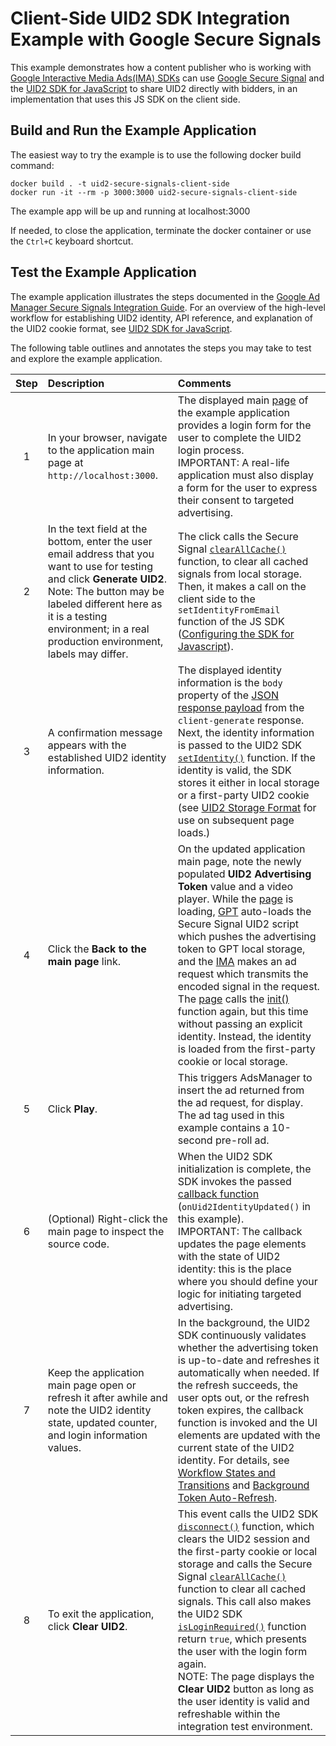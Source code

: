 # Client-Side UID2 SDK Integration Example with Google Secure Signals

This example demonstrates how a content publisher who is working with [Google Interactive Media Ads(IMA) SDKs](https://developers.google.com/interactive-media-ads/docs/sdks/html5/client-side) can use [Google Secure Signal](https://support.google.com/admanager/answer/10488752) and the [UID2 SDK for JavaScript](https://unifiedid.com/docs/sdks/sdk-ref-javascript) to share UID2 directly with bidders, in an implementation that uses this JS SDK on the client side.

## Build and Run the Example Application

The easiest way to try the example is to use the following docker build command:

```
docker build . -t uid2-secure-signals-client-side
docker run -it --rm -p 3000:3000 uid2-secure-signals-client-side
```

The example app will be up and running at localhost:3000

If needed, to close the application, terminate the docker container or use the `Ctrl+C` keyboard shortcut.

## Test the Example Application

The example application illustrates the steps documented in the [Google Ad Manager Secure Signals Integration Guide](https://unifiedid.com/docs/guides/integration-google-ss). For an overview of the high-level workflow for establishing UID2 identity, API reference, and explanation of the UID2 cookie format, see [UID2 SDK for JavaScript](https://unifiedid.com/docs/sdks/client-side-identity).

The following table outlines and annotates the steps you may take to test and explore the example application.

| Step | Description                                                                                                                                                                                                                                                     | Comments                                                                                                                                                                                                                                                                                                                                                                                                                                                                                                                                                                                                                                                                                                                                                                                     |
| :--: | :-------------------------------------------------------------------------------------------------------------------------------------------------------------------------------------------------------------------------------------------------------------- | :------------------------------------------------------------------------------------------------------------------------------------------------------------------------------------------------------------------------------------------------------------------------------------------------------------------------------------------------------------------------------------------------------------------------------------------------------------------------------------------------------------------------------------------------------------------------------------------------------------------------------------------------------------------------------------------------------------------------------------------------------------------------------------------- |
|  1   | In your browser, navigate to the application main page at `http://localhost:3000`.                                                                                                                                                                              | The displayed main [page](views/index.html) of the example application provides a login form for the user to complete the UID2 login process.</br>IMPORTANT: A real-life application must also display a form for the user to express their consent to targeted advertising.                                                                                                                                                                                                                                                                                                                                                                                                                                                                                                                 |
|  2   | In the text field at the bottom, enter the user email address that you want to use for testing and click **Generate UID2**. Note: The button may be labeled different here as it is a testing environment; in a real production environment, labels may differ. | The click calls the Secure Signal [`clearAllCache()`](https://developers.google.com/publisher-tag/reference#googletag.secureSignals.SecureSignalProvidersArray_clearAllCache) function, to clear all cached signals from local storage. Then, it makes a call on the client side to the `setIdentityFromEmail` function of the JS SDK ([Configuring the SDK for Javascript](https://unifiedid.com/docs/guides/integration-javascript-client-side#configure-the-sdk-for-javascript)).                                                                                                                                                                                                                                                                                                         |
|  3   | A confirmation message appears with the established UID2 identity information.                                                                                                                                                                                  | The displayed identity information is the `body` property of the [JSON response payload](https://unifiedid.com/docs/endpoints/post-token-generate#decrypted-json-response-format) from the `client-generate` response. Next, the identity information is passed to the UID2 SDK [`setIdentity()`](https://unifiedid.com/docs/sdks/sdk-ref-javascript#setidentityidentity-identity-void) function. If the identity is valid, the SDK stores it either in local storage or a first-party UID2 cookie (see [UID2 Storage Format](https://unifiedid.com/docs/sdks/sdk-ref-javascript#uid2-storage-format) for use on subsequent page loads.)                                                                                                                                                     |
|  4   | Click the **Back to the main page** link.                                                                                                                                                                                                                       | On the updated application main page, note the newly populated **UID2 Advertising Token** value and a video player. While the [page](views/index.html) is loading, [GPT](https://developers.google.com/publisher-tag/reference#googletag) auto-loads the Secure Signal UID2 script which pushes the advertising token to GPT local storage, and the [IMA](https://developers.google.com/interactive-media-ads/docs/sdks/html5/client-side) makes an ad request which transmits the encoded signal in the request. The [page](views/index.html) calls the [init()](https://unifiedid.com/docs/sdks/sdk-ref-javascript#initopts-object-void) function again, but this time without passing an explicit identity. Instead, the identity is loaded from the first-party cookie or local storage. |
|  5   | Click **Play**.                                                                                                                                                                                                                                                 | This triggers AdsManager to insert the ad returned from the ad request, for display. The ad tag used in this example contains a 10-second pre-roll ad.                                                                                                                                                                                                                                                                                                                                                                                                                                                                                                                                                                                                                                       |
|  6   | (Optional) Right-click the main page to inspect the source code.                                                                                                                                                                                                | When the UID2 SDK initialization is complete, the SDK invokes the passed [callback function](https://unifiedid.com/docs/sdks/client-side-identity#callback-function) (`onUid2IdentityUpdated()` in this example).</br>IMPORTANT: The callback updates the page elements with the state of UID2 identity: this is the place where you should define your logic for initiating targeted advertising.                                                                                                                                                                                                                                                                                                                                                                                           |
|  7   | Keep the application main page open or refresh it after awhile and note the UID2 identity state, updated counter, and login information values.                                                                                                                 | In the background, the UID2 SDK continuously validates whether the advertising token is up-to-date and refreshes it automatically when needed. If the refresh succeeds, the user opts out, or the refresh token expires, the callback function is invoked and the UI elements are updated with the current state of the UID2 identity. For details, see [Workflow States and Transitions](https://unifiedid.com/docs/sdks/client-side-identity#workflow-states-and-transitions) and [Background Token Auto-Refresh](https://unifiedid.com/docs/sdks/client-side-identity#background-token-auto-refresh).                                                                                                                                                                                     |
|  8   | To exit the application, click **Clear UID2**.                                                                                                                                                                                                                  | This event calls the UID2 SDK [`disconnect()`](https://unifiedid.com/docs/sdks/sdk-ref-javascript#disconnect-void) function, which clears the UID2 session and the first-party cookie or local storage and calls the Secure Signal [`clearAllCache()`](https://developers.google.com/publisher-tag/reference#googletag.secureSignals.SecureSignalProvidersArray_clearAllCache) function to clear all cached signals. This call also makes the UID2 SDK [`isLoginRequired()`](https://unifiedid.com/docs/sdks/sdk-ref-javascript#isloginrequired-boolean) function return `true`, which presents the user with the login form again.<br/> NOTE: The page displays the **Clear UID2** button as long as the user identity is valid and refreshable within the integration test environment.    |
